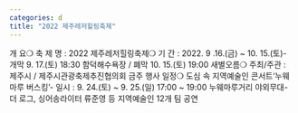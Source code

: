 ```yaml
---
categories: d
title: "2022 제주레저힐링축제"
---
```

개 요❍ 축 제 명 : 2022 제주레저힐링축제❍ 기 간 : 2022. 9 .16.(금) ~ 10. 15.(토)- 개막 9. 17.(토) 18:30 함덕해수욕장 / 폐막 10. 15.(토) 19:00 새별오름❍ 주최/주관 : 제주시 / 제주시관광축제추진협의회 금주 행사 일정❍ 도심 속 지역예술인 콘서트‘누웨마루 버스킹’- 일시 : 9. 24.(토) ~ 9. 25.(일) 17:00 ~ 19:00 누웨마루거리 야외무대- 더 로그, 싱어송라이터 류준영 등 지역예술인 12개 팀 공연